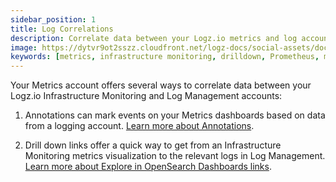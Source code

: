 ```yaml
---
sidebar_position: 1
title: Log Correlations
description: Correlate data between your Logz.io metrics and log accounts
image: https://dytvr9ot2sszz.cloudfront.net/logz-docs/social-assets/docs-social.jpg
keywords: [metrics, infrastructure monitoring, drilldown, Prometheus, monitoring, dashboard, observability, logz.io]
---
```



Your Metrics account offers several ways to correlate data between your Logz.io Infrastructure Monitoring and Log Management accounts:

1. Annotations can mark events on your Metrics dashboards based on data from a logging account. [Learn more about Annotations](/docs/user-guide/infrastructure-monitoring/log-correlations/annotations/).

2. Drill down links offer a quick way to get from an Infrastructure Monitoring metrics visualization to the relevant logs in Log Management. [Learn more about Explore in OpenSearch Dashboards links](/docs/user-guide/infrastructure-monitoring/log-correlations/explore-in-logs-drilldown-links/).
